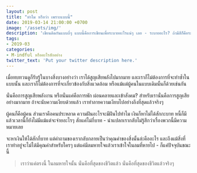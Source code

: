 ```yaml
---
layout: post
title: "ทำไม หรือว่า เพราะแบบนี้"
date: 2019-03-14 21:00:00 +0700
image: '/assets/img/'
description: 'เขียนติดกันแบบถี่ๆ แบบนี้คือการเขียนเพื่อระบายอะไรแน่ๆ เลย - ระบายอะไร? ถ้ามีสีก็คือระบายสี ถ้ามีคำก็คือระบายคำ ถ้ามีความทรงจำก็คือระบายทั้งหมดนั่นล่ะ'
tags:
- 2019-03
categories:
- M-indful หรืออะไรสักอย่าง
twitter_text: 'Put your twitter description here.'
---
```

เมื่อทบทวนดูก็รับรู้ในบางสิ่งบางอย่างว่า เราได้สูญเสียพลังไปมากมาย และเราก็ไม่ต้องการที่จะทำซ้ำในแบบนั้น และเราก็ไม่ต้องการที่จะเกี่ยวข้องกับสิ่งแวดล้อม หรือแม้แต่ผู้คนในแบบเดิมนั้นก็ด้วยเช่นกัน

นั่นคือการสูญเสียพลังงาน หรือนั่นแค่คือการพัก ผ่อนคลายและเข้าสังคม? สำหรับเรานั่นคือการสูญเสียอย่างมากมาย ถ้าจะนับความเงียบด้วยแล้ว เราทำลายความเงียบไปอย่างถึงที่สุดแล้วจริงๆ

ผู้คนก็คือผู้คน ส่วนเราคือคนประหลาด ความฝันอะไรจะมีฝันไปทำไม เงินก็หาไม่ได้สักกะบาท หนี้ก็มี แล้วเวลานี้ก็ยังไม่มีแม้แต่จะจ่ายอะไรๆ สักแค่ไม่กี่บาท - น่าแปลกเรากลับไม่รู้สึกว่าเรื่องพวกนี้มีความหมายเลย

จะหาเงินให้ได้สักกี่บาท แต่คำถามของเรากลับกลายเป็นว่าคุณค่าของสิ่งนั้นล่ะคืออะไร และถึงแม้สิ่งที่เราทำอยู่จะไม่ได้มีคุณค่าสำหรับใครๆ แต่แค่มีลมหายใจแล้วเราเข้าใจในลมที่หายไป - ก็แค่ปัจจุบันขณะนี้

> เราว่าแค่ตรงนี้ ในลมหายใจนั้น นั่นคือที่สุดของชีวิตแล้ว นั่นคือที่สุดของชีวิตแล้วจริงๆ
